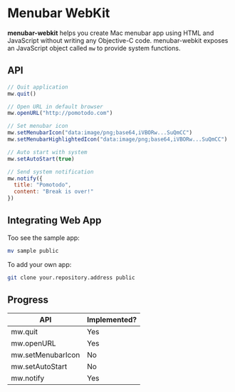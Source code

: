# Menubar WebKit

**menubar-webkit** helps you create Mac menubar app using HTML and JavaScript without writing any Objective-C code. menubar-webkit exposes an JavaScript object called ``mw`` to provide system functions.

## API

```JavaScript
// Quit application
mw.quit()

// Open URL in default browser
mw.openURL("http://pomotodo.com")

// Set menubar icon
mw.setMenubarIcon("data:image/png;base64,iVBORw...SuQmCC")
mw.setMenubarHighlightedIcon("data:image/png;base64,iVBORw...SuQmCC")

// Auto start with system
mw.setAutoStart(true)

// Send system notification
mw.notify({
  title: "Pomotodo",
  content: "Break is over!"
})
```

## Integrating Web App

Too see the sample app:

```bash
mv sample public
```

To add your own app:

```bash
git clone your.repository.address public
```

## Progress

| API               | Implemented? |
| ----------------- | ------------ |
| mw.quit           | Yes          |
| mw.openURL        | Yes          |
| mw.setMenubarIcon | No           |
| mw.setAutoStart   | No           |
| mw.notify         | Yes          |
